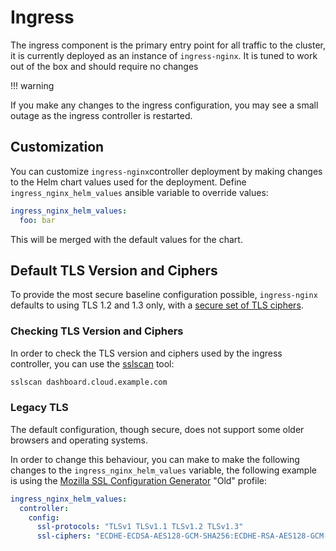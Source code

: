 # Ingress

The ingress component is the primary entry point for all traffic to the cluster,
it is currently deployed as an instance of `ingress-nginx`.  It is tuned to work
out of the box and should require no changes

!!! warning

   If you make any changes to the ingress configuration, you may see a small
   outage as the ingress controller is restarted.

## Customization

You can customize `ingress-nginx`controller deployment by making changes to the
Helm chart values used for the deployment.
Define `ingress_nginx_helm_values` ansible variable to override values:

```yaml
ingress_nginx_helm_values:
  foo: bar
```

This will be merged with the default values for the chart.

## Default TLS Version and Ciphers

To provide the most secure baseline configuration possible, `ingress-nginx`
defaults to using TLS 1.2 and 1.3 only, with a [secure set of TLS ciphers](https://kubernetes.github.io/ingress-nginx/user-guide/nginx-configuration/configmap/#ssl-ciphers).

### Checking TLS Version and Ciphers

In order to check the TLS version and ciphers used by the ingress controller,
you can use the [sslscan](https://github.com/rbsec/sslscan) tool:

```sh
sslscan dashboard.cloud.example.com
```

### Legacy TLS

The default configuration, though secure, does not support some older browsers
and operating systems.

In order to change this behaviour, you can make to make the following changes
to the `ingress_nginx_helm_values` variable, the following example is using the
[Mozilla SSL Configuration Generator](https://ssl-config.mozilla.org/#server=nginx&config=old)
"Old" profile:

```yaml
ingress_nginx_helm_values:
  controller:
    config:
      ssl-protocols: "TLSv1 TLSv1.1 TLSv1.2 TLSv1.3"
      ssl-ciphers: "ECDHE-ECDSA-AES128-GCM-SHA256:ECDHE-RSA-AES128-GCM-SHA256:ECDHE-ECDSA-AES256-GCM-SHA384:ECDHE-RSA-AES256-GCM-SHA384:ECDHE-ECDSA-CHACHA20-POLY1305:ECDHE-RSA-CHACHA20-POLY1305:DHE-RSA-AES128-GCM-SHA256:DHE-RSA-AES256-GCM-SHA384:DHE-RSA-CHACHA20-POLY1305:ECDHE-ECDSA-AES128-SHA256:ECDHE-RSA-AES128-SHA256:ECDHE-ECDSA-AES128-SHA:ECDHE-RSA-AES128-SHA:ECDHE-ECDSA-AES256-SHA384:ECDHE-RSA-AES256-SHA384:ECDHE-ECDSA-AES256-SHA:ECDHE-RSA-AES256-SHA:DHE-RSA-AES128-SHA256:DHE-RSA-AES256-SHA256:AES128-GCM-SHA256:AES256-GCM-SHA384:AES128-SHA256:AES256-SHA256:AES128-SHA:AES256-SHA:DES-CBC3-SHA"
```
